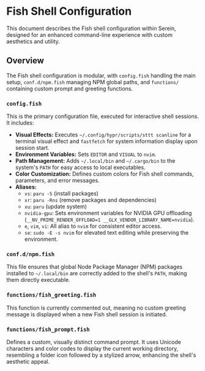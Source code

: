 # Fish Shell Configuration

This document describes the Fish shell configuration within Serein, designed for an enhanced command-line experience with custom aesthetics and utility.

## Overview

The Fish shell configuration is modular, with `config.fish` handling the main setup, `conf.d/npm.fish` managing NPM global paths, and `functions/` containing custom prompt and greeting functions.

### `config.fish`

This is the primary configuration file, executed for interactive shell sessions. It includes:

*   **Visual Effects:** Executes `~/.config/hypr/scripts/sttt scanline` for a terminal visual effect and `fastfetch` for system information display upon session start.
*   **Environment Variables:** Sets `EDITOR` and `VISUAL` to `nvim`.
*   **Path Management:** Adds `~/.local/bin` and `~/.cargo/bin` to the system's `PATH` for easy access to local executables.
*   **Color Customization:** Defines custom colors for Fish shell commands, parameters, and error messages.
*   **Aliases:**
    *   `xs`: `paru -S` (install packages)
    *   `xr`: `paru -Rns` (remove packages and dependencies)
    *   `xu`: `paru` (update system)
    *   `nvidia-gpu`: Sets environment variables for NVIDIA GPU offloading (`__NV_PRIME_RENDER_OFFLOAD=1 __GLX_VENDOR_LIBRARY_NAME=nvidia`).
    *   `e`, `vim`, `vi`: All alias to `nvim` for consistent editor access.
    *   `se`: `sudo -E -s nvim` for elevated text editing while preserving the environment.

### `conf.d/npm.fish`

This file ensures that global Node Package Manager (NPM) packages installed to `~/.local/bin` are correctly added to the shell's `PATH`, making them directly executable.

### `functions/fish_greeting.fish`

This function is currently commented out, meaning no custom greeting message is displayed when a new Fish shell session is initiated.

### `functions/fish_prompt.fish`

Defines a custom, visually distinct command prompt. It uses Unicode characters and color codes to display the current working directory, resembling a folder icon followed by a stylized arrow, enhancing the shell's aesthetic appeal.
